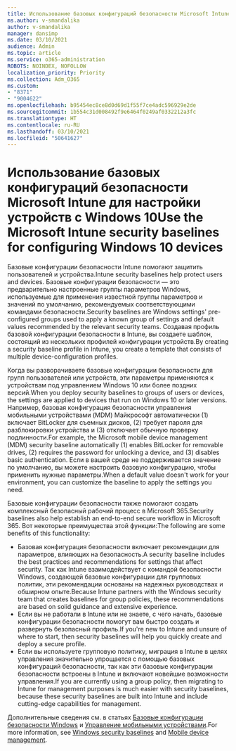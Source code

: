 ```yaml
---
title: Использование базовых конфигураций безопасности Microsoft Intune для настройки устройств с Windows 10
ms.author: v-smandalika
author: v-smandalika
manager: dansimp
ms.date: 03/10/2021
audience: Admin
ms.topic: article
ms.service: o365-administration
ROBOTS: NOINDEX, NOFOLLOW
localization_priority: Priority
ms.collection: Adm_O365
ms.custom:
- "8371"
- "9004622"
ms.openlocfilehash: b95454ec8ce8d0d69d1f55f7ce4adc596929e2de
ms.sourcegitcommit: 1b554c31d008492f9e6464f0249af0332212a3fc
ms.translationtype: HT
ms.contentlocale: ru-RU
ms.lasthandoff: 03/10/2021
ms.locfileid: "50641627"
---
```

# <a name="use-the-microsoft-intune-security-baselines-for-configuring-windows-10-devices"></a><span data-ttu-id="4d3db-102">Использование базовых конфигураций безопасности Microsoft Intune для настройки устройств с Windows 10</span><span class="sxs-lookup"><span data-stu-id="4d3db-102">Use the Microsoft Intune security baselines for configuring Windows 10 devices</span></span>

<span data-ttu-id="4d3db-103">Базовые конфигурации безопасности Intune помогают защитить пользователей и устройства.</span><span class="sxs-lookup"><span data-stu-id="4d3db-103">Intune security baselines help protect users and devices.</span></span> <span data-ttu-id="4d3db-104">Базовые конфигурации безопасности — это предварительно настроенные группы параметров Windows, используемые для применения известной группы параметров и значений по умолчанию, рекомендуемых соответствующими командами безопасности.</span><span class="sxs-lookup"><span data-stu-id="4d3db-104">Security baselines are Windows settings' pre-configured groups used to apply a known group of settings and default values recommended by the relevant security teams.</span></span> <span data-ttu-id="4d3db-105">Создавая профиль базовой конфигурации безопасности в Intune, вы создаете шаблон, состоящий из нескольких профилей конфигурации устройств.</span><span class="sxs-lookup"><span data-stu-id="4d3db-105">By creating a security baseline profile in Intune, you create a template that consists of multiple device-configuration profiles.</span></span>

<span data-ttu-id="4d3db-106">Когда вы разворачиваете базовые конфигурации безопасности для групп пользователей или устройств, эти параметры применяются к устройствам под управлением Windows 10 или более поздних версий.</span><span class="sxs-lookup"><span data-stu-id="4d3db-106">When you deploy security baselines to groups of users or devices, the settings are applied to devices that run on Windows 10 or later versions.</span></span> <span data-ttu-id="4d3db-107">Например, базовая конфигурация безопасности управления мобильными устройствами (MDM) Майкрософт автоматически (1) включает BitLocker для съемных дисков, (2) требует пароля для разблокировки устройства и (3) отключает обычную проверку подлинности.</span><span class="sxs-lookup"><span data-stu-id="4d3db-107">For example, the Microsoft mobile device management (MDM) security baseline automatically (1) enables BitLocker for removable drives, (2) requires the password for unlocking a device, and (3) disables basic authentication.</span></span> <span data-ttu-id="4d3db-108">Если в вашей среде не поддерживается значение по умолчанию, вы можете настроить базовую конфигурацию, чтобы применить нужные параметры.</span><span class="sxs-lookup"><span data-stu-id="4d3db-108">When a default value doesn't work for your environment, you can customize the baseline to apply the settings you need.</span></span>

<span data-ttu-id="4d3db-109">Базовые конфигурации безопасности также помогают создать комплексный безопасный рабочий процесс в Microsoft 365.</span><span class="sxs-lookup"><span data-stu-id="4d3db-109">Security baselines also help establish an end-to-end secure workflow in Microsoft 365.</span></span> <span data-ttu-id="4d3db-110">Вот некоторые преимущества этой функции:</span><span class="sxs-lookup"><span data-stu-id="4d3db-110">The following are some benefits of this functionality:</span></span>
- <span data-ttu-id="4d3db-111">Базовая конфигурация безопасности включает рекомендации для параметров, влияющих на безопасность.</span><span class="sxs-lookup"><span data-stu-id="4d3db-111">A security baseline includes the best practices and recommendations for settings that affect security.</span></span> <span data-ttu-id="4d3db-112">Так как Intune взаимодействует с командой безопасности Windows, создающей базовые конфигурации для групповых политик, эти рекомендации основаны на надежных руководствах и обширном опыте.</span><span class="sxs-lookup"><span data-stu-id="4d3db-112">Because Intune partners with the Windows security team that creates baselines for group policies, these recommendations are based on solid guidance and extensive experience.</span></span>
- <span data-ttu-id="4d3db-113">Если вы не работали в Intune или не знаете, с чего начать, базовые конфигурации безопасности помогут вам быстро создать и развернуть безопасный профиль.</span><span class="sxs-lookup"><span data-stu-id="4d3db-113">If you're new to Intune and unsure of where to start, then security baselines will help you quickly create and deploy a secure profile.</span></span>
- <span data-ttu-id="4d3db-114">Если вы используете групповую политику, миграция в Intune в целях управления значительно упрощается с помощью базовых конфигураций безопасности, так как эти базовые конфигурации безопасности встроены в Intune и включают новейшие возможности управления.</span><span class="sxs-lookup"><span data-stu-id="4d3db-114">If you are currently using a group policy, then migrating to Intune for management purposes is much easier with security baselines, because these security baselines are built into Intune and include cutting-edge capabilities for management.</span></span>

<span data-ttu-id="4d3db-115">Дополнительные сведения см. в статьях [Базовые конфигурации безопасности Windows](https://docs.microsoft.com/windows/security/threat-protection/windows-security-baselines) и [Управление мобильными устройствами](https://docs.microsoft.com/windows/client-management/mdm/).</span><span class="sxs-lookup"><span data-stu-id="4d3db-115">For more information, see [Windows security baselines](https://docs.microsoft.com/windows/security/threat-protection/windows-security-baselines) and [Mobile device management](https://docs.microsoft.com/windows/client-management/mdm/).</span></span>